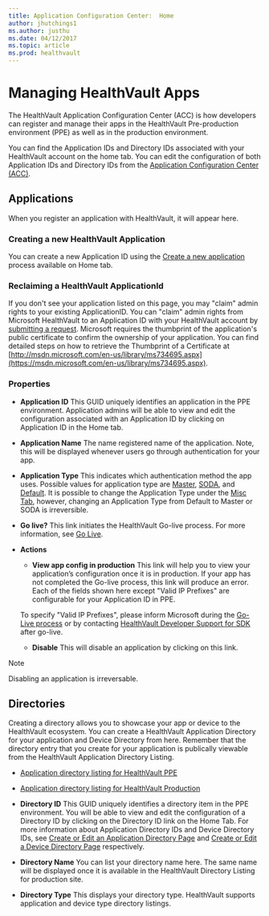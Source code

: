 ```yaml
---
title: Application Configuration Center:  Home
author: jhutchings1
ms.author: justhu
ms.date: 04/12/2017
ms.topic: article
ms.prod: healthvault
---
```


# Managing HealthVault Apps

The HealthVault Application Configuration Center (ACC) is how developers can register and manage their apps in the HealthVault Pre-production environment (PPE) as well as in the production environment. 

You can find the Application IDs and Directory IDs associated with your HealthVault account on the home tab. You can edit the configuration of both Application IDs and Directory IDs from the [Application Configuration Center (ACC)](https://config.healthvault-ppe.com).

## Applications
When you register an application with HealthVault, it will appear here. 

### Creating a new HealthVault Application
You can create a new Application ID using the [Create a new application](https://config.healthvault-ppe.com/CreateNewApp.aspx) process available on Home tab. 

### Reclaiming a HealthVault ApplicationId 
If you don't see your application listed on this page, you may "claim" admin rights to your existing ApplicationID. You can "claim" admin rights from Microsoft HealthVault to an Application ID with your HealthVault account by [submitting a request](https://config.healthvault-ppe.com/ReclaimExistingApplication.aspx). Microsoft requires the thumbprint of the application's public certificate to confirm the ownership of your application. You can find detailed steps on how to retrieve the Thumbprint of a Certificate at [http://msdn.microsoft.com/en-us/library/ms734695.aspx](https://msdn.microsoft.com/en-us/library/ms734695.aspx). 

### Properties
* **Application ID** This GUID uniquely identifies an application in the PPE environment. Application admins will be able to view and edit the configuration associated with an Application ID by clicking on Application ID in the Home tab. 
* **Application Name** The name registered name of the application. Note, this will be displayed whenever users go through authentication for your app. 
* **Application Type** This indicates which authentication method the app uses. Possible values for application type are [Master](/healthvault/master-and-child-applications), [SODA](/healthvault/mobile-apps), and [Default](/healthvault/web-connectivity). It is possible to change the Application Type  under the [Misc Tab](acc-misc-tab), however, changing an Application Type from Default to Master or SODA is irreversible.
* **Go live?** This link initiates the HealthVault Go-live process. For more information, see [Go Live](/healthvault/go-live). 
* **Actions**
  * **View app config in production** This link will help you to view your application’s configuration once it is in production. If your app has not completed the Go-live process, this link will produce an error. Each of the fields shown here except "Valid IP Prefixes" are configurable for your Application ID in PPE. 
  
  To specify "Valid IP Prefixes", please inform Microsoft during the [Go-Live process](/healthvault/go-live) or by contacting [HealthVault Developer Support for SDK](https://support.microsoft.com/oas/default.aspx?prid=13388) after go-live. 
  * **Disable** This will disable an application by clicking on this link.

> [!NOTE]
> Disabling an application is irreversable. 

## Directories
Creating a directory allows you to showcase your app or device to the HealthVault ecosystem. You can create a HealthVault Application Directory for your application and Device Directory from here. Remember that the directory entry that you create for your application is publically viewable from the HealthVault Application Directory Listing. 
* [Application directory listing for HealthVault PPE](http://www.healthvault-ppe.com/personal/app-device.aspx)
* [Application directory listing for HealthVault Production](http://www.healthvault.com/personal/app-device.aspx)

* **Directory ID** This GUID uniquely identifies a directory item in the PPE environment. You will be able to view and edit the configuration of a Directory ID by clicking on the Directory ID link on the Home Tab. For more information about Application Directory IDs and Device Directory IDs, see [Create or Edit an Application Directory Page](acc-create-or-edit-an-application-directory-page) and [Create or Edit a Device Directory Page](acc-create-or-edit-a-device-directory-page) respectively.
* **Directory Name** You can list your directory name here. The same name will be displayed once it is available in the HealthVault Directory Listing for production site.
* **Directory Type** This displays your directory type. HealthVault supports application and device type directory listings.


